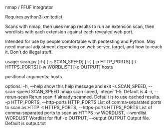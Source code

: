 nmap / FFUF integrator

Requires python3-xmltodict

Scans with nmap, then uses nmap results to run an extension scan, then wordlists with each extension against each revealed web port.

Intended for use by people comfortable with pentesting and Python. May need manual adjustment depending on web server, target, and how to reach it.
Don't do illegal stuff.

usage: scan.py [-h] [-s SCAN_SPEED] [-r] [-p HTTP_PORTS] [-t HTTPS_PORTS] [-w WORDLIST] [-o OUTPUT] hosts

positional arguments:
  hosts

options:
  -h, --help            show this help message and exit
  -s SCAN_SPEED, --scan-speed SCAN_SPEED
                        nmap scan speed, integer 1-5. Default is 4
  -r, --rerun-scan      Rerun scan if already scanned. Default is to use cached results.
  -p HTTP_PORTS, --http-ports HTTP_PORTS
                        List of comma-separated ports to scan as HTTP
  -t HTTPS_PORTS, --https-ports HTTPS_PORTS
                        List of comma-separated ports to scan as HTTPS
  -w WORDLIST, --wordlist WORDLIST
                        Wordlist for ffuf
  -o OUTPUT, --output OUTPUT
                        Output file. Default is output.txt

